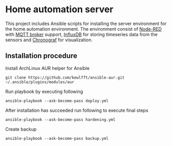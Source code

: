 
# Home automation server

This project includes Ansible scripts for installing the server
environment for the home automation environment.  The environment
consist of [Node-RED](https://nodered.org/) with
[MQTT broker](https://github.com/zuhito/node-red-contrib-mqtt-broker)
support,
[InfluxDB](https://www.influxdata.com/time-series-platform/influxdb/)
for storing timeseries data from the sensors and
[Chronograf](https://www.influxdata.com/time-series-platform/chronograf/)
for visualization.


## Installation procedure

Install ArchLinux AUR helper for Ansible

    git clone https://github.com/kewlfft/ansible-aur.git ~/.ansible/plugins/modules/aur


Run playbook by executing following

    ansible-playbook --ask-become-pass deploy.yml


After installation has succeeded run following to execute final steps

    ansible-playbook --ask-become-pass hardening.yml


Create backup

    ansible-playbook --ask-become-pass backup.yml
